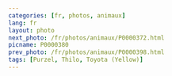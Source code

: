 ```yaml
---
categories: [fr, photos, animaux]
lang: fr
layout: photo
next_photo: /fr/photos/animaux/P0000372.html
picname: P0000380
prev_photo: /fr/photos/animaux/P0000398.html
tags: [Purzel, Thilo, Toyota (Yellow)]
---
```

